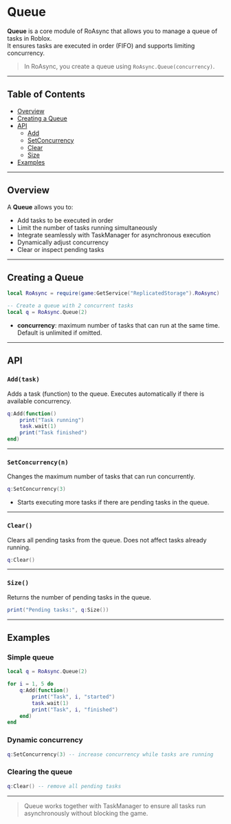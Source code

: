 # Queue
**Queue** is a core module of RoAsync that allows you to manage a queue of tasks in Roblox.  
It ensures tasks are executed in order (FIFO) and supports limiting concurrency.
> In RoAsync, you create a queue using `RoAsync.Queue(concurrency)`.

---

## Table of Contents
- [Overview](#overview)
- [Creating a Queue](#creating-a-queue)
- [API](#api)
  - [Add](#addtask)
  - [SetConcurrency](#setconcurrencyn)
  - [Clear](#clear)
  - [Size](#size)
- [Examples](#examples)

---

## Overview
A **Queue** allows you to:
- Add tasks to be executed in order  
- Limit the number of tasks running simultaneously  
- Integrate seamlessly with TaskManager for asynchronous execution  
- Dynamically adjust concurrency  
- Clear or inspect pending tasks  

---

## Creating a Queue
```lua
local RoAsync = require(game:GetService("ReplicatedStorage").RoAsync)

-- Create a queue with 2 concurrent tasks
local q = RoAsync.Queue(2)
```
* **concurrency**: maximum number of tasks that can run at the same time.
  Default is unlimited if omitted.

---

## API
### `Add(task)`
Adds a task (function) to the queue. Executes automatically if there is available concurrency.
```lua
q:Add(function()
	print("Task running")
	task.wait(1)
	print("Task finished")
end)
```

---

### `SetConcurrency(n)`
Changes the maximum number of tasks that can run concurrently.
```lua
q:SetConcurrency(3)
```
* Starts executing more tasks if there are pending tasks in the queue.

---

### `Clear()`
Clears all pending tasks from the queue. Does not affect tasks already running.
```lua
q:Clear()
```

---

### `Size()`
Returns the number of pending tasks in the queue.
```lua
print("Pending tasks:", q:Size())
```

---

## Examples
### Simple queue
```lua
local q = RoAsync.Queue(2)

for i = 1, 5 do
	q:Add(function()
		print("Task", i, "started")
		task.wait(1)
		print("Task", i, "finished")
	end)
end
```

### Dynamic concurrency
```lua
q:SetConcurrency(3) -- increase concurrency while tasks are running
```

### Clearing the queue
```lua
q:Clear() -- remove all pending tasks
```

---

> Queue works together with TaskManager to ensure all tasks run asynchronously without blocking the game.
